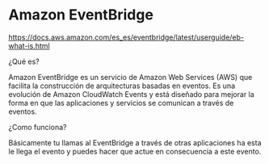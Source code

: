 # Amazon EventBridge

https://docs.aws.amazon.com/es_es/eventbridge/latest/userguide/eb-what-is.html

¿Qué es?

Amazon EventBridge es un servicio de Amazon Web Services (AWS) que facilita la construcción de arquitecturas basadas en eventos. Es una evolución de Amazon CloudWatch Events y está diseñado para mejorar la forma en que las aplicaciones y servicios se comunican a través de eventos.

¿Como funciona?

Básicamente tu llamas al EventBridge a través de otras aplicaciones ha esta le llega el evento y puedes hacer que actue en consecuencia a este evento.